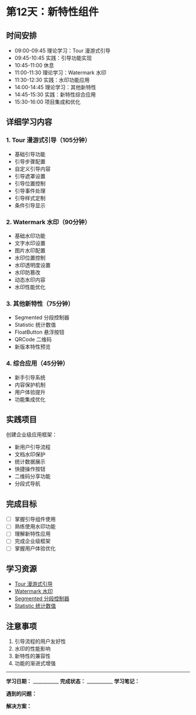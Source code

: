 # 第12天：新特性组件

## 时间安排
- 09:00-09:45 理论学习：Tour 漫游式引导
- 09:45-10:45 实践：引导功能实现
- 10:45-11:00 休息
- 11:00-11:30 理论学习：Watermark 水印
- 11:30-12:30 实践：水印功能应用
- 14:00-14:45 理论学习：其他新特性
- 14:45-15:30 实践：新特性综合应用
- 15:30-16:00 项目集成和优化

## 详细学习内容

### 1. Tour 漫游式引导（105分钟）
- 基础引导功能
- 引导步骤配置
- 自定义引导内容
- 引导遮罩设置
- 引导位置控制
- 引导事件处理
- 引导样式定制
- 条件引导显示

### 2. Watermark 水印（90分钟）
- 基础水印功能
- 文字水印设置
- 图片水印配置
- 水印位置控制
- 水印透明度设置
- 水印防篡改
- 动态水印内容
- 水印性能优化

### 3. 其他新特性（75分钟）
- Segmented 分段控制器
- Statistic 统计数值
- FloatButton 悬浮按钮
- QRCode 二维码
- 新版本特性预览

### 4. 综合应用（45分钟）
- 新手引导系统
- 内容保护机制
- 用户体验提升
- 功能集成优化

## 实践项目
创建企业级应用框架：
- 新用户引导流程
- 文档水印保护
- 统计数据展示
- 快捷操作按钮
- 二维码分享功能
- 分段式导航

## 完成目标
- [ ] 掌握引导组件使用
- [ ] 熟练使用水印功能
- [ ] 理解新特性应用
- [ ] 完成企业级框架
- [ ] 掌握用户体验优化

## 学习资源
- [Tour 漫游式引导](https://element-plus.org/zh-CN/component/tour.html)
- [Watermark 水印](https://element-plus.org/zh-CN/component/watermark.html)
- [Segmented 分段控制器](https://element-plus.org/zh-CN/component/segmented.html)
- [Statistic 统计数值](https://element-plus.org/zh-CN/component/statistic.html)

## 注意事项
1. 引导流程的用户友好性
2. 水印的性能影响
3. 新特性的兼容性
4. 功能的渐进式增强

---

**学习日期：** ___________
**完成状态：** ___________
**学习笔记：**



**遇到的问题：**



**解决方案：**